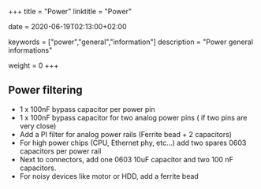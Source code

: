 +++
title = "Power"
linktitle = "Power"

date = 2020-06-19T02:13:00+02:00

keywords = ["power","general","information"]
description = "Power general informations"

weight = 0
+++

## Power filtering

- 1 x 100nF bypass capacitor per power pin
- 1 x 100nF bypass capacitor for two analog power pins ( if two pins are very close)
- Add a PI filter for analog power rails (Ferrite bead + 2 capacitors)
- For high power chips (CPU, Ethernet phy, etc...) add two spares 0603 capacitors per power rail
- Next to connectors, add one 0603 10uF capacitor and two 100 nF capacitors.
- For noisy devices like motor or HDD, add a ferrite bead
